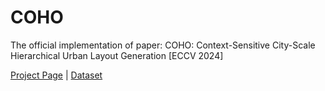 # COHO
The official implementation of paper: COHO: Context-Sensitive City-Scale Hierarchical Urban Layout Generation [ECCV 2024]

[Project Page](https://arking1995.github.io/ContextLayout/) | [Dataset](https://huggingface.co/datasets/Arking95/COHO)

